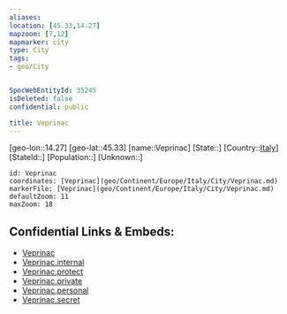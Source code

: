 ```yaml
---
aliases: 
location: [45.33,14.27]
mapzoom: [7,12] 
mapmarker: city 
type: City
tags:
- geo/City


SpocWebEntityId: 35245
isDeleted: false
confidential: public

title: Veprinac
---
```

[geo-lon::14.27]
[geo-lat::45.33]
[name::Veprinac]
[State::]
[Country::[Italy](geo/Continent/Europe/Italy.md)]
[StateId::]
[Population::]
[Unknown::]


```leaflet
id: Veprinac
coordinates: [Veprinac](geo/Continent/Europe/Italy/City/Veprinac.md)
markerFile: [Veprinac](geo/Continent/Europe/Italy/City/Veprinac.md)
defaultZoom: 11 
maxZoom: 18
```


## Confidential Links & Embeds: 
- [Veprinac](../../../../../../_public/geo/Continent/Europe/Italy/City/Veprinac.md) 
- [Veprinac.internal](../../../../../../_internal/geo/Continent/Europe/Italy/City/Veprinac.internal.md) 
- [Veprinac.protect](../../../../../../_protect/geo/Continent/Europe/Italy/City/Veprinac.protect.md) 
- [Veprinac.private](../../../../../../_private/geo/Continent/Europe/Italy/City/Veprinac.private.md) 
- [Veprinac.personal](../../../../../../_personal/geo/Continent/Europe/Italy/City/Veprinac.personal.md) 
- [Veprinac.secret](../../../../../../_secret/geo/Continent/Europe/Italy/City/Veprinac.secret.md) 
